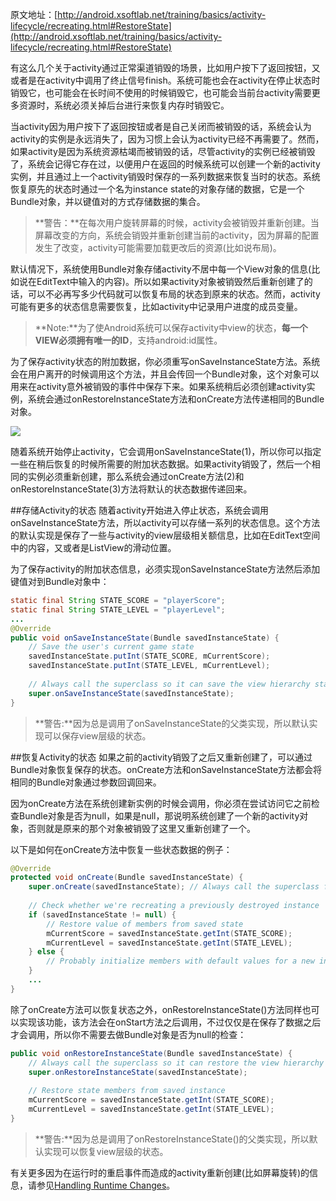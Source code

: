 原文地址：[http://android.xsoftlab.net/training/basics/activity-lifecycle/recreating.html#RestoreState](http://android.xsoftlab.net/training/basics/activity-lifecycle/recreating.html#RestoreState)

有这么几个关于activity通过正常渠道销毁的场景，比如用户按下了返回按钮，又或者是在activity中调用了终止信号finish。系统可能也会在activity在停止状态时销毁它，也可能会在长时间不使用的时候销毁它，也可能会当前台activity需要更多资源时，系统必须关掉后台进行来恢复内存时销毁它。

当activity因为用户按下了返回按钮或者是自己关闭而被销毁的话，系统会认为activity的实例是永远消失了，因为习惯上会认为activity已经不再需要了。然而，如果activity是因为系统资源枯竭而被销毁的话，尽管activity的实例已经被销毁了，系统会记得它存在过，以便用户在返回的时候系统可以创建一个新的activity实例，并且通过上一个activity销毁时保存的一系列数据来恢复当时的状态。系统恢复原先的状态时通过一个名为instance state的对象存储的数据，它是一个Bundle对象，并以键值对的方式存储数据的集合。

> **警告：**在每次用户旋转屏幕的时候，activity会被销毁并重新创建。当屏幕改变的方向，系统会销毁并重新创建当前的activity，因为屏幕的配置发生了改变，activity可能需要加载更改后的资源(比如说布局)。

默认情况下，系统使用Bundle对象存储activity不居中每一个View对象的信息(比如说在EditText中输入的内容)。所以如果activity对象被销毁然后重新创建了的话，可以不必再写多少代码就可以恢复布局的状态到原来的状态。然而，activity可能有更多的状态信息需要恢复，比如activity中记录用户进度的成员变量。

> **Note:**为了使Android系统可以保存activity中view的状态，**每一个VIEW必须拥有唯一的ID**，支持android:id属性。

为了保存activity状态的附加数据，你必须重写onSaveInstanceState方法。系统会在用户离开的时候调用这个方法，并且会传回一个Bundle对象，这个对象可以用来在activity意外被销毁的事件中保存下来。如果系统稍后必须创建activity实例，系统会通过onRestoreInstanceState方法和onCreate方法传递相同的Bundle对象。

![](http://android.xsoftlab.net/images/training/basics/basic-lifecycle-savestate.png)

随着系统开始停止activity，它会调用onSaveInstanceState(1)，所以你可以指定一些在稍后恢复的时候所需要的附加状态数据。如果activity销毁了，然后一个相同的实例必须重新创建，那么系统会通过onCreate方法(2)和onRestoreInstanceState(3)方法将默认的状态数据传递回来。

##存储Activity的状态
随着activity开始进入停止状态，系统会调用onSaveInstanceState方法，所以activity可以存储一系列的状态信息。这个方法的默认实现是保存了一些与activity的view层级相关额信息，比如在EditText空间中的内容，又或者是ListView的滑动位置。

为了保存activity的附加状态信息，必须实现onSaveInstanceState方法然后添加键值对到Bundle对象中：
```java
static final String STATE_SCORE = "playerScore";
static final String STATE_LEVEL = "playerLevel";
...
@Override
public void onSaveInstanceState(Bundle savedInstanceState) {
    // Save the user's current game state
    savedInstanceState.putInt(STATE_SCORE, mCurrentScore);
    savedInstanceState.putInt(STATE_LEVEL, mCurrentLevel);
    
    // Always call the superclass so it can save the view hierarchy state
    super.onSaveInstanceState(savedInstanceState);
}
```

> **警告:**因为总是调用了onSaveInstanceState的父类实现，所以默认实现可以保存view层级的状态。

##恢复Activity的状态
如果之前的activity销毁了之后又重新创建了，可以通过Bundle对象恢复保存的状态。onCreate方法和onSaveInstanceState方法都会将相同的Bundle对象通过参数回调回来。

因为onCreate方法在系统创建新实例的时候会调用，你必须在尝试访问它之前检查Bundle对象是否为null，如果是null，那说明系统创建了一个新的activity对象，否则就是原来的那个对象被销毁了这里又重新创建了一个。

以下是如何在onCreate方法中恢复一些状态数据的例子：
```java
@Override
protected void onCreate(Bundle savedInstanceState) {
    super.onCreate(savedInstanceState); // Always call the superclass first
   
    // Check whether we're recreating a previously destroyed instance
    if (savedInstanceState != null) {
        // Restore value of members from saved state
        mCurrentScore = savedInstanceState.getInt(STATE_SCORE);
        mCurrentLevel = savedInstanceState.getInt(STATE_LEVEL);
    } else {
        // Probably initialize members with default values for a new instance
    }
    ...
}
```

除了onCreate方法可以恢复状态之外，onRestoreInstanceState()方法同样也可以实现该功能，该方法会在onStart方法之后调用，不过仅仅是在保存了数据之后才会调用，所以你不需要去做Bundle对象是否为null的检查：
```java
public void onRestoreInstanceState(Bundle savedInstanceState) {
    // Always call the superclass so it can restore the view hierarchy
    super.onRestoreInstanceState(savedInstanceState);
   
    // Restore state members from saved instance
    mCurrentScore = savedInstanceState.getInt(STATE_SCORE);
    mCurrentLevel = savedInstanceState.getInt(STATE_LEVEL);
}
```

>**警告:**因为总是调用了onRestoreInstanceState()的父类实现，所以默认实现可以恢复view层级的状态。

有关更多因为在运行时的重启事件而造成的activity重新创建(比如屏幕旋转)的信息，请参见[Handling Runtime Changes](http://android.xsoftlab.net/guide/topics/resources/runtime-changes.html)。